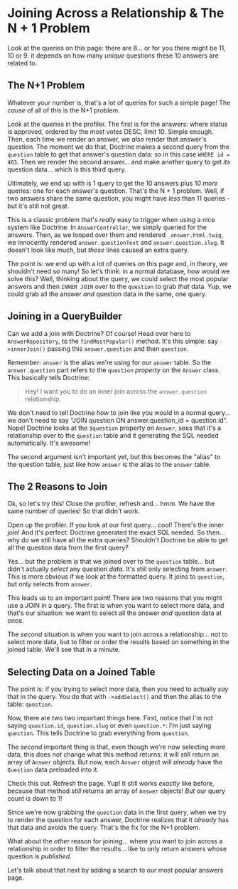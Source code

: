# Joining Across a Relationship & The N + 1 Problem

Look at the queries on this page: there are 8... or for you there might be 11, 10
or 9: it depends on how many *unique* questions these 10 answers are related to.

## The N+1 Problem

Whatever your number is, that's a lot of queries for such a simple page! The
*cause* of all of this is the N+1 problem.

Look at the queries in the profiler. The first is for the answers: where status is
approved, ordered by the most votes DESC, limit 10. Simple enough. Then, each time
we render an answer, we *also* render that answer's question. The moment we do
that, Doctrine makes a second query from the `question` table to get that answer's
question data: so in this case `WHERE id = 463`. Then we render the second answer...
and make another query to get *its* question data... which is this third query.

Ultimately, we end up with is 1 query to get the 10 answers plus 10 *more* queries:
one for each answer's question. That's the N + 1 problem. Well, if two answers
share the same question, you might have *less* than 11 queries - but it's still
not great.

This is a classic problem that's *really* easy to trigger when using a nice system
like Doctrine. In `AnswerController`, we simply queried for the answers. Then, as
we looped over them and rendered `_answer.html.twig`, we innocently rendered
`answer.questionText` and `answer.question.slug`. It doesn't look like much, but
*those* lines caused an extra query.

The point is: we end up with a lot of queries on this page and, in theory, we
shouldn't need so many! So let's think: in a normal database, how would we solve
this? Well, thinking about the query, we could select the most popular answers
and then `INNER JOIN` over to the `question` to grab *that* data. Yup, we could
grab all the answer *and* question data in the same, one query.

## Joining in a QueryBuilder

Can we add a join with Doctrine? Of course! Head over here to `AnswerRepository`,
to the `findMostPopular()` method. It's this simple: say
`->innerJoin()` passing this `answer.question` and then `question`.

Remember: `answer` is the alias we're using for our `answer` table. So the
`answer.question` part refers to the `question` *property* on the `Answer` class.
This basically tells Doctrine:

> Hey! I want you to do an inner join across the `answer.question` relationship.

We don't need to tell Doctrine *how* to join like you would in a normal query...
we don't need to say "JOIN question ON answer.question_id = question.id".
Nope! Doctrine looks at the `$question` property on `Answer`, sees that it's a
relationship over to the `question` table and it generating the SQL needed
automatically. It's awesome!

The second argument isn't important yet, but this becomes the "alias" to the question
table, just like how `answer` is the alias to the `answer` table.

## The 2 Reasons to Join

Ok, so let's try this! Close the profiler, refresh and... hmm. We have the same
number of queries! So that didn't work.

Open up the profiler. If you look at our first query... cool! There's the inner
join! And it's perfect: Doctrine generated the exact SQL needed. So then... why
do we still have all the extra queries? Shouldn't Doctrine be able to get all
the question data from the first query?

Yes... but the problem is that we joined over to the `question` table... but didn't
actually *select* any question *data*. It's still only selecting from `answer`.
This is more obvious if we look at the formatted query. It joins to `question`,
but only selects from `answer`.

This leads us to an important point! There are two reasons that you might use a
JOIN in a query. The first is when you want to select more data, and that's our
situation: we want to select all the answer *and* question data at once.

The *second* situation is when you want to join across a relationship... not to
select more data, but to filter or order the results based on something in the
joined table. We'll see that in a minute.

## Selecting Data on a Joined Table

The point is: if you trying to select more data, then you need to actually *say*
that in the query. You do that with `->addSelect()` and then the alias to the
table: `question`.

Now, there are two two important things here. First, notice that I'm not saying
`question.id`, `question.slug` or even `question.*`: I'm just saying `question`.
This tells Doctrine to grab everything from `question`.

The *second* important thing is that, even though we're now selecting more data,
this does *not* change what this method returns: it will *still* return an array
of `Answer` objects. But now, each `Answer` object will *already* have the
`Question` data preloaded into it.

Check this out. Refresh the page. Yup! It still works *exactly* like before,
because that method *still* returns an array of `Answer` objects! *But* our query
count is down to 1!

Since we're now grabbing the `question` data in the first query, when we try to
render the question for each answer, Doctrine realizes that it *already* has that
data and avoids the query. That's the fix for the N+1 problem.

What about the *other* reason for joining... where you want to join across a
relationship in order to filter the results... like to only return answers whose
question is *published*.

Let's talk about that next by adding a search to our most popular answers page.

